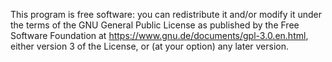   
This program is free software: you can redistribute it and/or modify
it under the terms of the GNU General Public License as published by
the Free Software Foundation at https://www.gnu.de/documents/gpl-3.0.en.html, 
either version 3 of the License, or (at your option) any later version.
